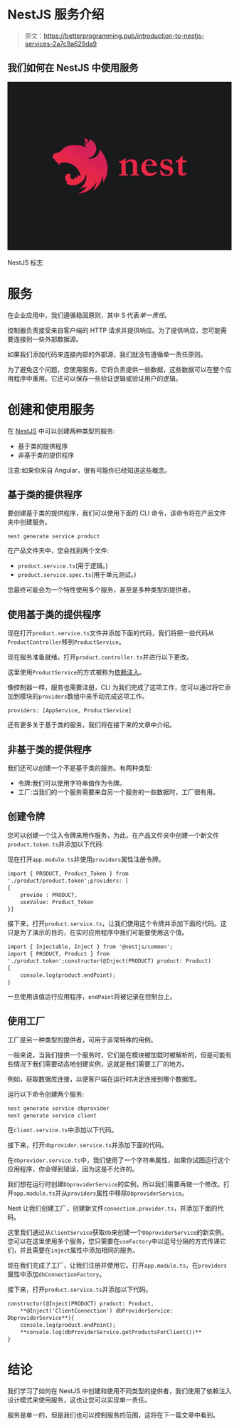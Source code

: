 # NestJS 服务介绍

> 原文：<https://betterprogramming.pub/introduction-to-nestjs-services-2a7c9a629da9>

## 我们如何在 NestJS 中使用服务

![](img/7cf9e0edba27d336d9bcbce2e39b71bf.png)

NestJS 标志

# 服务

在企业应用中，我们遵循稳固原则，其中 S 代表*单一责任*。

控制器负责接受来自客户端的 HTTP 请求并提供响应。为了提供响应，您可能需要连接到一些外部数据源。

如果我们添加代码来连接内部的外部源，我们就没有遵循单一责任原则。

为了避免这个问题，您使用服务，它将负责提供一些数据，这些数据可以在整个应用程序中重用。它还可以保存一些验证逻辑或验证用户的逻辑。

# 创建和使用服务

在 [NestJS](https://nestjs.com/) 中可以创建两种类型的服务:

*   基于类的提供程序
*   非基于类的提供程序

注意:如果你来自 Angular，很有可能你已经知道这些概念。

## 基于类的提供程序

要创建基于类的提供程序，我们可以使用下面的 CLI 命令，该命令将在产品文件夹中创建服务。

```
nest generate service product
```

在产品文件夹中，您会找到两个文件:

*   `product.service.ts`(用于逻辑。)
*   `product.service.spec.ts`(用于单元测试。)

您最终可能会为一个特性使用多个服务，甚至是多种类型的提供者。

## 使用基于类的提供程序

现在打开`product.service.ts`文件并添加下面的代码，我们将把一些代码从`ProductController`移到`ProductService`。

现在服务准备就绪，打开`product.controller.ts`并进行以下更改。

这里使用`ProductService`的方式被称为[依赖注入](https://en.wikipedia.org/wiki/Dependency_injection)。

像控制器一样，服务也需要注册，CLI 为我们完成了这项工作，您可以通过将它添加到模块的`providers`数组中来手动完成这项工作。

```
providers: [AppService, ProductService]
```

还有更多关于基于类的服务，我们将在接下来的文章中介绍。

## 非基于类的提供程序

我们还可以创建一个不是基于类的服务。有两种类型:

*   令牌:我们可以使用字符串值作为令牌。
*   工厂:当我们的一个服务需要来自另一个服务的一些数据时，工厂很有用。

## 创建令牌

您可以创建一个注入令牌来用作服务，为此，在产品文件夹中创建一个新文件`product.token.ts`并添加以下代码:

现在打开`app.module.ts`并使用`providers`属性注册令牌。

```
import { PRODUCT, Product_Token } from './product/product.token';providers: [
{
    provide : PRODUCT,
    useValue: Product_Token
}]
```

接下来，打开`product.service.ts`，让我们使用这个令牌并添加下面的代码。这只是为了演示的目的，在实时应用程序中我们可能要使用这个值。

```
import { Injectable, Inject } from '@nestjs/common';
import { PRODUCT, Product } from './product.token';constructor(@Inject(PRODUCT) product: Product) 
{
    console.log(product.endPoint);
}
```

一旦使用该值运行应用程序，`endPoint`将被记录在控制台上。

## 使用工厂

工厂是另一种类型的提供者，可用于非常特殊的用例。

一般来说，当我们提供一个服务时，它们是在模块被加载时被解析的，但是可能有些情况下我们需要动态地创建实例，这就是我们需要工厂的地方。

例如，获取数据库连接，以便客户端在运行时决定连接到哪个数据库。

运行以下命令创建两个服务:

```
nest generate service dbprovider
nest generate service client
```

在`client.service.ts`中添加以下代码。

接下来，打开`dbprovider.service.ts`并添加下面的代码。

在`dbprovider.service.ts`中，我们使用了一个字符串属性，如果你试图运行这个应用程序，你会得到错误，因为这是不允许的。

我们想在运行时创建`DbproviderService`的实例，所以我们需要再做一个修改。打开`app.module.ts`并从`providers`属性中移除`DbproviderService`。

Nest 让我们创建工厂，创建新文件`connection.provider.ts`，并添加下面的代码。

这里我们通过从`ClientService`获取`db`来创建一个`DbproviderService`的新实例。您可以在这里使用多个服务，您只需要在`useFactory`中以逗号分隔的方式传递它们，并且需要在`inject`属性中添加相同的服务。

现在我们完成了工厂，让我们注册并使用它。打开`app.module.ts`，在`providers`属性中添加`dbConnectionFactory`。

接下来，打开`product.service.ts`并添加以下代码。

```
constructor(@Inject(PRODUCT) product: Product,
    **@Inject('ClientConnection') dbProviderService: DbproviderService**){
    console.log(product.endPoint);
    **console.log(dbProviderService.getProductsForClient())**
}
```

# 结论

我们学习了如何在 NestJS 中创建和使用不同类型的提供者，我们使用了依赖注入设计模式来使用服务，这也让您可以实现单一责任。

服务是单一的，但是我们也可以控制服务的范围，这将在下一篇文章中看到。